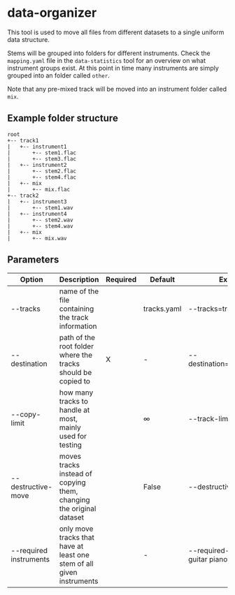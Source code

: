 # data-organizer
This tool is used to move all files from different datasets to a single uniform data structure.

Stems will be grouped into folders for different instruments. Check the `mapping.yaml` file in the `data-statistics`
tool for an overview on what instrument groups exist. At this point in time many instruments are simply grouped into an
folder called `other`.

Note that any pre-mixed track will be moved into an instrument folder called `mix`.

## Example folder structure
```
root
+-- track1
|   +-- instrument1
|       +-- stem1.flac
|       +-- stem3.flac
|   +-- instrument2
|       +-- stem2.flac
|       +-- stem4.flac
|   +-- mix
|       +-- mix.flac
+-- track2
|   +-- instrument3
|       +-- stem1.wav
|   +-- instrument4
|       +-- stem2.wav
|       +-- stem4.wav
|   +-- mix
|       +-- mix.wav
```

## Parameters
| Option                 | Description                                                           | Required | Default     | Example                             |
|------------------------|-----------------------------------------------------------------------|----------|-------------|-------------------------------------|
| --tracks               | name of the file containing the track information                     |          | tracks.yaml | --tracks=tracks.yaml                |
| --destination          | path of the root folder where the tracks should be copied to          | X        | -           | --destination=D:\ba_data\test       |
| --copy-limit           | how many tracks to handle at most, mainly used for testing            |          | ∞           | --track-limit=2                     |
| --destructive-move     | moves tracks instead of copying them, changing the original dataset   |          | False       | --destructive-move false            |
| --required instruments | only move tracks that have at least one stem of all given instruments |          | -           | --required-instruments guitar piano |